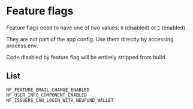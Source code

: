 # Feature flags

Feature flags need to have one of two values: `0` (disabled) or `1` (enabled).

They are not part of the app config. Use them directly by accessing process.env.

Code disabled by feature flag will be entirely stripped from build.

## List

```
NF_FEATURE_EMAIL_CHANGE_ENABLED
NF_USER_INFO_COMPONENT_ENABLED
NF_ISSUERS_CAN_LOGIN_WITH_NEUFUND_WALLET
```
